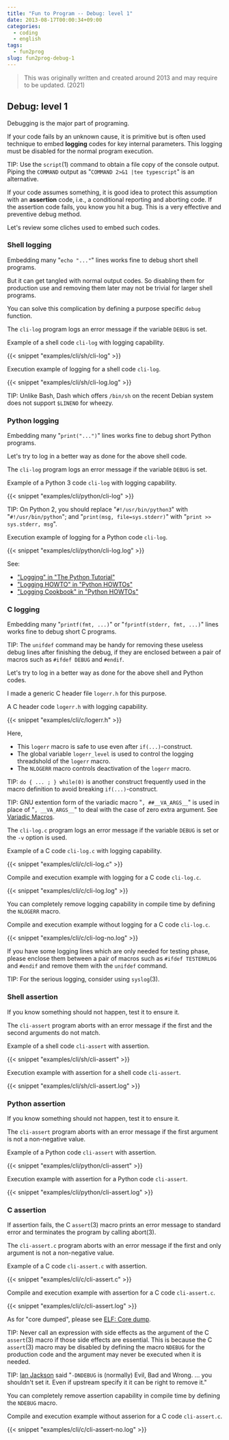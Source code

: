 ```yaml
---
title: "Fun to Program -- Debug: level 1"
date: 2013-08-17T00:00:34+09:00
categories:
  - coding
  - english
tags:
  - fun2prog
slug: fun2prog-debug-1
---
```


> This was originally written and created around 2013 and may require to be
> updated. (2021)

## Debug: level 1

Debugging is the major part of programing.

If your code fails by an unknown cause, it is primitive but is often used
technique to embed **logging** codes for key internal parameters.  This logging
must be disabled for the normal program execution.

TIP: Use the `script`(1) command to obtain a file copy of the console output.
Piping the `COMMAND` output as "`COMMAND 2>&1 |tee typescript`" is an
alternative.

If your code assumes something, it is good idea to protect this assumption with
an **assertion** code, i.e., a conditional reporting and aborting code.  If the
assertion code fails, you know you hit a bug.  This is a very effective and
preventive debug method.

Let's review some cliches used to embed such codes.

### Shell logging

Embedding many "`echo "..."`" lines works fine to debug short shell programs.

But it can get tangled with normal output codes.  So disabling them for
production use and removing them later may not be trivial for larger shell
programs.

You can solve this complication by defining a purpose specific `debug`
function.

The `cli-log` program logs an error message if the variable `DEBUG` is set.

Example of a shell code `cli-log` with logging capability.


{{< snippet "examples/cli/sh/cli-log" >}}


Execution example of logging for a shell code `cli-log`.

{{< snippet "examples/cli/sh/cli-log.log" >}}


TIP: Unlike Bash, Dash which offers `/bin/sh` on the recent Debian system does
     not support `$LINENO` for wheezy.

### Python logging

Embedding many "`print("...")`" lines works fine to debug short Python programs.

Let's try to log in a better way as done for the above shell code.

The `cli-log` program logs an error message if the variable `DEBUG` is set.

Example of a Python 3 code `cli-log` with logging capability.


{{< snippet "examples/cli/python/cli-log" >}}


TIP: On Python 2, you should replace "`#!/usr/bin/python3`" with
"`#!/usr/bin/python`"; and "`print(msg, file=sys.stderr)`" with
"`print >> sys.stderr, msg`".

Execution example of logging for a Python code `cli-log`.

{{< snippet "examples/cli/python/cli-log.log" >}}


See:

* ["Logging" in "The Python Tutorial"](http://docs.python.org/3/tutorial/stdlib2.html#logging)
* ["Logging HOWTO" in "Python HOWTOs"](http://docs.python.org/3/howto/logging.html)
* ["Logging Cookbook" in "Python HOWTOs"](http://docs.python.org/3/howto/logging-cookbook.html)

### C logging

Embedding many "`printf(fmt, ...)`" or "`fprintf(stderr, fmt, ...)`" lines
works fine to debug short C programs.

TIP: The `unifdef` command may be handy for removing these useless debug lines
after finishing the debug, if they are enclosed between a pair of macros such
as `#ifdef DEBUG` and `#endif`.

Let's try to log in a better way as done for the above shell and Python codes.

I made a generic C header file `logerr.h` for this purpose.

A C header code `logerr.h` with logging capability.


{{< snippet "examples/cli/c/logerr.h" >}}


Here,

* This `logerr` macro is safe to use even after `if(...)`-construct.
* The global variable `logerr_level` is used to control the logging threadshold of the `logerr` macro.
* The `NLOGERR` macro controls deactivation of the `logerr` macro.

TIP: `do { ... ; } while(0)` is another construct frequently used in the macro definition to avoid breaking `if(...)`-construct.

TIP: GNU extention form of the variadic macro "`, ##__VA_ARGS__`" is used in place of "`, __VA_ARGS__`" to deal with the case of zero extra argument.  See [Variadic Macros](http://gcc.gnu.org/onlinedocs/cpp/Variadic-Macros.html).

The `cli-log.c` program logs an error message if the variable `DEBUG` is set or the `-v` option is used.

Example of a C code `cli-log.c` with logging capability.


{{< snippet "examples/cli/c/cli-log.c" >}}


Compile and execution example with logging for a C code `cli-log.c`.

{{< snippet "examples/cli/c/cli-log.log" >}}


You can completely remove logging capability in compile time by defining the `NLOGERR` macro.

Compile and execution example without logging for a C code `cli-log.c`.

{{< snippet "examples/cli/c/cli-log-no.log" >}}


If you have some logging lines which are only needed for testing phase, please
enclose them between a pair of macros such as `#ifdef TESTERRLOG` and `#endif`
and remove them with the `unifdef` command.

TIP: For the serious logging, consider using `syslog`(3).

<!-- syslog
 http://www.gnu.org/software/libc/manual/html_node/openlog.html#openlog
 http://stackoverflow.com/questions/8485333/syslog-command-in-c-code
 http://www.linuxquestions.org/questions/programming-9/logging-in-c-on-linux-760009/
-->

### Shell assertion

If you know something should not happen, test it to ensure it.

The `cli-assert` program aborts with an error message if the first and the
second arguments do not match.

Example of a shell code `cli-assert` with assertion.


{{< snippet "examples/cli/sh/cli-assert" >}}


Execution example with assertion for a shell code `cli-assert`.

{{< snippet "examples/cli/sh/cli-assert.log" >}}


### Python assertion

If you know something should not happen, test it to ensure it.

The `cli-assert` program aborts with an error message if the first argument is
not a non-negative value.

Example of a Python code `cli-assert` with assertion.


{{< snippet "examples/cli/python/cli-assert" >}}


Execution example with assertion for a Python code `cli-assert`.

{{< snippet "examples/cli/python/cli-assert.log" >}}


### C assertion

If assertion fails, the C `assert`(3) macro prints an error message to standard
error and terminates the program by calling abort(3).

The `cli-assert.c` program aborts with an error message if the first and only argument is
not a non-negative value.

Example of a C code `cli-assert.c` with assertion.


{{< snippet "examples/cli/c/cli-assert.c" >}}


Compile and execution example with assertion for a C code `cli-assert.c`.

{{< snippet "examples/cli/c/cli-assert.log" >}}


As for "core dumped", please see [ELF: Core dump](/en/2013/08/17/fun2prog-elf/#core-dump).

TIP: Never call an expression with side effects as the argument of the C
`assert`(3) macro if those side effects are essential.  This is because the C
`assert`(3) macro may be disabled by defining the macro `NDEBUG` for the
production code and the argument may never be executed when it is needed.

TIP: [Ian Jackson](http://lists.debian.org/20771.43161.813488.58458@chiark.greenend.org.uk)
said "`-DNDEBUG` is (normally) Evil, Bad and Wrong. ... you shouldn't set it.
Even if upstream specify it it can be right to remove it."

You can completely remove assertion capability in compile time by defining the `NDEBUG` macro.

Compile and execution example without asserion for a C code `cli-assert.c`.

{{< snippet "examples/cli/c/cli-assert-no.log" >}}


<!-- vim: set sw=2 sts=2 ai si et tw=79 ft=markdown: -->
